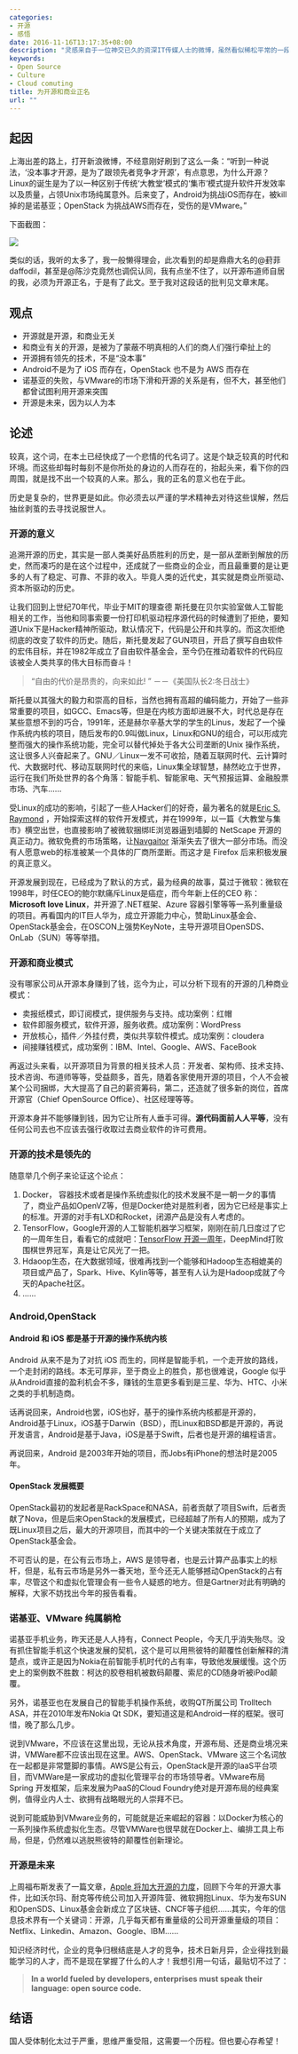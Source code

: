 ```yaml
---
categories:
- 开源
- 感悟
date: 2016-11-16T13:17:35+08:00
description: "灵感来自于一位神交已久的资深IT传媒人士的微博，虽然看似稀松平常的一段内容，却体现了时下大多数人对于开源认知的浅薄，使我不得不去专门写一篇文章来为开源正名。不吐不快、如芒在背。"
keywords:
- Open Source
- Culture
- Cloud comuting
title: 为开源和商业正名
url: ""
---
```


## 起因

上海出差的路上，打开新浪微博，不经意刚好刷到了这么一条：“听到一种说法，‘没本事才开源，是为了跟领先者竞争才开源’，有点意思，为什么开源？Linux的诞生是为了以一种区别于传统‘大教堂’模式的‘集市’模式提升软件开发效率以及质量，占领Unix市场纯属意外。后来变了，Android为挑战iOS而存在，被kill掉的是诺基亚；OpenStack 为挑战AWS而存在，受伤的是VMware。” 

下面截图：

![](https://raw.githubusercontent.com/lijiangsheng1/lijiansheng_github_pages/master/content/public/naming_opensource.jpeg)

类似的话，我听的太多了，我一般懒得理会，此次看到的却是鼎鼎大名的@葑菲daffodil，甚至是@陈沙克竟然也调侃认同，我有点坐不住了，以开源布道师自居的我，必须为开源正名，于是有了此文。至于我对这段话的批判见文章末尾。

## 观点

* 开源就是开源，和商业无关
* 和商业有关的开源，是被为了蒙蔽不明真相的人们的商人们强行牵扯上的
* 开源拥有领先的技术，不是“没本事”
* Android不是为了 iOS 而存在，OpenStack 也不是为 AWS 而存在
* 诺基亚的失败，与VMware的市场下滑和开源的关系是有，但不大，甚至他们都曾试图利用开源来突围
* 开源是未来，因为以人为本

## 论述

较真，这个词，在本土已经快成了一个悲情的代名词了。这是个缺乏较真的时代和环境。而这些却每时每刻不是你所处的身边的人而存在的，抬起头来，看下你的四周围，就是找不出一个较真的人来。那么，我的正名的意义也在于此。

历史是复杂的，世界更是如此。你必须去以严谨的学术精神去对待这些误解，然后抽丝剥茧的去寻找说服世人。

### 开源的意义

追溯开源的历史，其实是一部人类美好品质胜利的历史，是一部从垄断到解放的历史，然而凑巧的是在这个过程中，还成就了一些商业的企业，而且最重要的是让更多的人有了稳定、可靠、不菲的收入。毕竟人类的近代史，其实就是商业所驱动、资本所驱动的历史。

让我们回到上世纪70年代，毕业于MIT的理查德 斯托曼在贝尔实验室做人工智能相关的工作，当他和同事索要一份打印机驱动程序源代码的时候遭到了拒绝，要知道Unix下是Hacker精神所驱动，默认情况下，代码是公开和共享的。而这次拒绝彻底的改变了软件的历史。随后，斯托曼发起了GUN项目，开启了撰写自由软件的宏伟目标，并在1982年成立了自由软件基金会，至今仍在推动着软件的代码应该被全人类共享的伟大目标而奋斗！

> “自由的代价是昂贵的，向来如此!  ”           －－《美国队长2:冬日战士》

斯托曼以其强大的毅力和崇高的目标，当然也拥有高超的编码能力，开始了一些非常重要的项目，如GCC、Emacs等，但是在内核方面却进展不大，时代总是存在某些意想不到的巧合，1991年，还是赫尔辛基大学的学生的Linus，发起了一个操作系统内核的项目，随后发布的0.9叫做Linux，Linux和GNU的组合，可以形成完整而强大的操作系统功能，完全可以替代掉处于各大公司垄断的Unix 操作系统，这让很多人兴奋起来了。GNU／Linux一发不可收拾，随着互联网时代、云计算时代、大数据时代、移动互联网时代的来临，Linux集全球智慧，赫然屹立于世界，运行在我们所处世界的各个角落：智能手机、智能家电、天气预报运算、金融股票市场、汽车......

受Linux的成功的影响，引起了一些人Hacker们的好奇，最为著名的就是[Eric S. Raymond](https://en.wikipedia.org/wiki/Eric_S._Raymond) ，开始探索这样的软件开发模式，并在1999年，以一篇《大教堂与集市》横空出世，也直接影响了被微软捆绑IE浏览器逼到墙脚的 NetScape 开源的真正动力。微软免费的市场策略，让[Navgaitor](https://en.wikipedia.org/wiki/Netscape_Navigator) 渐渐失去了很大一部分市场。而没有人愿意web的标准被某一个具体的厂商所垄断。而这才是 Firefox 后来积极发展的真正意义。

开源发展到现在，已经成为了默认的方式，最为经典的故事，莫过于微软：微软在1998年，时任CEO的鲍尔默痛斥Linux是癌症，而今年新上任的CEO 称：**Microsoft love  Linux**，并开源了.NET框架、Azure 容器引擎等等一系列重量级的项目。再看国内的IT巨人华为，成立开源能力中心，赞助Linux基金会、OpenStack基金会，在OSCON上强势KeyNote，主导开源项目OpenSDS、OnLab（SUN）等等举措。

### 开源和商业模式

没有哪家公司从开源本身赚到了钱，迄今为止，可以分析下现有的开源的几种商业模式：

* 卖报纸模式，即订阅模式，提供服务与支持。成功案例：红帽
* 软件即服务模式，软件开源，服务收费。成功案例：WordPress
* 开放核心，插件／外挂付费，类似共享软件模式。成功案例：cloudera
* 间接赚钱模式，成功案例：IBM、Intel、Google、AWS、FaceBook

再返过头来看，以开源项目为背景的相关技术人员：开发者、架构师、技术支持、技术咨询、布道师等等，受益颇多，首先，随着各家使用开源的项目，个人不会被某个公司捆绑，大大提高了自己的薪资筹码，第二，还造就了很多新的岗位，首席开源官（Chief OpenSource Office）、社区经理等等。

开源本身并不能够赚到钱，因为它让所有人垂手可得。**源代码面前人人平等**，没有任何公司去也不应该去强行收取过去商业软件的许可费用。

### 开源的技术是领先的

随意举几个例子来论证这个论点：

1. Docker， 容器技术或者是操作系统虚拟化的技术发展不是一朝一夕的事情了，商业产品如OpenVZ等，但是Docker绝对是胜利者，因为它已经是事实上的标准。开源的对手有LXD和Rocket，闭源产品是没有人考虑的。
2. TensorFlow，Google开源的人工智能机器学习框架，刚刚在前几日度过了它的一周年生日，看看它的成就吧：[TensorFlow 开源一周年](http://lijiangsheng1.github.io/posts/opensource/daily_reading/2016_11/%E5%BC%80%E6%BA%90%E4%B9%8B%E9%81%93%282016.11.11%29/)，DeepMind打败围棋世界冠军，真是让它风光了一把。
3. Hdaoop生态，在大数据领域，很难再找到一个能够和Hadoop生态相媲美的项目或产品了，Spark、Hive、Kylin等等，甚至有人认为是Hadoop成就了今天的Apache社区。
4. ......

### Android,OpenStack 

#### Android 和 iOS  都是基于开源的操作系统内核

Android 从来不是为了对抗 iOS 而生的，同样是智能手机，一个走开放的路线，一个走封闭的路线。本无可厚非，至于商业上的胜负，那也很难说，Google 似乎从Android直接的盈利机会不多，赚钱的生意更多看到是三星、华为、HTC、小米之类的手机制造商。

话再说回来，Android也罢，iOS也好，基于的操作系统内核都是开源的，Android基于Linux，iOS基于Darwin（BSD），而Linux和BSD都是开源的，再说开发语言，Android是基于Java，iOS是基于Swift，后者也是开源的编程语言。

再说回来，Android 是2003年开始的项目，而Jobs有iPhone的想法时是2005年。

#### OpenStack 发展概要

OpenStack最初的发起者是RackSpace和NASA，前者贡献了项目Swift，后者贡献了Nova，但是后来OpenStack的发展模式，已经超越了所有人的预期，成为了既Linux项目之后，最大的开源项目，而其中的一个关键决策就在于成立了OpenStack基金会。

不可否认的是，在公有云市场上，AWS 是领导者，也是云计算产品事实上的标杆，但是，私有云市场是另外一番天地，至今还无人能够撼动OpenStack的占有率，尽管这个和虚拟化管理会有一些令人疑惑的地方。但是Gartner对此有明确的解释，大家不妨找出今年的报告看看。

### 诺基亚、VMware 纯属躺枪

诺基亚手机业务，昨天还是人人持有，Connect People，今天几乎消失殆尽。没有抓住智能手机这个快速发展的契机，这个是可以用熊彼特的颠覆性创新解释的清楚点，或许正是因为Nokia在前智能手机时代的占有率，导致他发展缓慢。这个历史上的案例数不胜数：柯达的胶卷相机被数码颠覆、索尼的CD随身听被iPod颠覆。

另外，诺基亚也在发展自己的智能手机操作系统，收购QT所属公司 Trolltech ASA，并在2010年发布Nokia Qt SDK，要知道这是和Android一样的框架。很可惜，晚了那么几步。

说到VMware，不应该在这里出现，无论从技术角度，开源布局、还是商业境况来讲，VMWare都不应该出现在这里。AWS、OpenStack、VMware 这三个名词放在一起都是非常蹩脚的事情。AWS是公有云，OpenStack是开源的IaaS平台项目，而VMWare是一家成功的虚拟化管理平台的市场领导者。VMware布局Spring 开发框架，后来发展为PaaS的Cloud Foundry绝对是开源布局的经典案例，值得业内人士、欲拥有战略眼光的人崇拜不已。

说到可能威胁到VMware业务的，可能就是近来崛起的容器：以Docker为核心的一系列操作系统虚拟化生态。尽管VMWare也很早就在Docker上、编排工具上布局，但是，仍然难以逃脱熊彼特的颠覆性创新理论。

### 开源是未来

上周福布斯发表了一篇文章，[Apple 将加大开源的力度](http://lijiangsheng1.github.io/posts/opensource/daily_reading/2016_11/%E5%BC%80%E6%BA%90%E4%B9%8B%E9%81%93%282016.11.10%29/)，回顾下今年的开源大事件，比如沃尔玛、耐克等传统公司加入开源阵营、微软拥抱Linux、华为发布SUN和OpenSDS、Linux基金会新成立了区块链、CNCF等子组织......其实，今年的信息技术界有一个关键词：开源，几乎每天都有重量级的公司开源重量级的项目：Netflix、Linkedin、Amazon、Google、IBM......

知识经济时代，企业的竞争归根结底是人才的竞争，技术日新月异，企业得找到最能学习的人才，而不是现在掌握了什么的人才！我想引用一句话，最贴切不过了：

> **In a world fueled by developers, enterprises must speak their language: open source code.**

## 结语

国人受体制化太过于严重，思维严重受阻，这需要一个历程。但也要心存希望！

